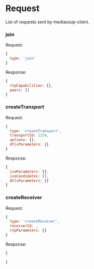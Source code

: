 # Request

List of requests sent by mediasoup-client.


### join

Request:

```js
{
  type: 'join'
}
```

Response:

```js
{
  rtpCapabilities: {},
  peers: []
}
```


### createTransport

Request:

```js
{
  type: 'createTransport',
  transportId: 1234,
  options: {},
  dtlsParameters: {}
}
```

Response:

```js
{
  iceParameters: {},
  iceCandidates: [],
  dtlsParameters: {}
}
```


### createReceiver

Request:

```js
{
  type: 'createReceiver',
  receiverId: ,
  rtpParameters: {}
}
```

Response:

```js
{
  
}
```
